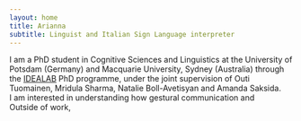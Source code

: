 ```yaml
---
layout: home
title: Arianna
subtitle: Linguist and Italian Sign Language interpreter
---
```


I am a PhD student in Cognitive Sciences and Linguistics at the University of Potsdam (Germany) and Macquarie University, Sydney (Australia)  through the [IDEALAB](https://phd-idealab.com/) PhD programme, under the joint supervision of Outi Tuomainen, Mridula Sharma, Natalie Boll-Avetisyan and Amanda Saksida.  
I am interested in understanding how gestural communication and  
Outside of work,  
